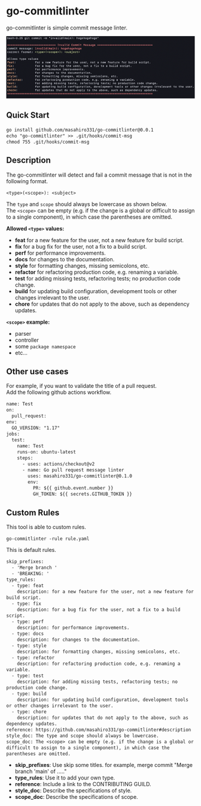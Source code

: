 # go-commitlinter

go-commitlinter is simple commit message linter.

![Sample Image](.images/ss.png)

## Quick Start
```
go install github.com/masahiro331/go-commitlinter@0.0.1
echo "go-commitlinter" >> .git/hooks/commit-msg
chmod 755 .git/hooks/commit-msg
```

## Description

The go-commitlinter will detect and fail a commit message that is not in the following format.

```
<type>(<scope>): <subject>
```

The `type` and `scope` should always be lowercase as shown below.  
The `<scope>` can be empty (e.g. if the change is a global or difficult to assign to a single component), in which case the parentheses are omitted.

**Allowed `<type>` values:**
  - **feat** for a new feature for the user, not a new feature for build script.
  - **fix** for a bug fix for the user, not a fix to a build script.
  - **perf** for performance improvements.
  - **docs** for changes to the documentation.
  - **style** for formatting changes, missing semicolons, etc.
  - **refactor** for refactoring production code, e.g. renaming a variable.
  - **test** for adding missing tests, refactoring tests; no production code change.
  - **build** for updating build configuration, development tools or other changes irrelevant to the user.
  - **chore** for updates that do not apply to the above, such as dependency updates.

**`<scope>` example:**
  - parser
  - controller
  - some `package namespace`
  - etc...

## Other use cases
For example, if you want to validate the title of a pull request.  
Add the following github actions workflow.

```
name: Test
on:
  pull_request:
env:
  GO_VERSION: "1.17"
jobs:
  test:
    name: Test
    runs-on: ubuntu-latest
    steps:
      - uses: actions/checkout@v2
      - name: Go pull request message linter
        uses: masahiro331/go-commitlinter@0.1.0
        env:
          PR: ${{ github.event.number }}
          GH_TOKEN: ${{ secrets.GITHUB_TOKEN }}
```

## Custom Rules

This tool is able to custom rules.

```
go-commitlinter -rule rule.yaml
```

This is default rules.
```
skip_prefixes:
  - 'Merge branch '
  - 'BREAKING: '
type_rules:
  - type: feat
    description: for a new feature for the user, not a new feature for build script.
  - type: fix
    description: for a bug fix for the user, not a fix to a build script.
  - type: perf
    description: for performance improvements.
  - type: docs
    description: for changes to the documentation.
  - type: style
    description: for formatting changes, missing semicolons, etc.
  - type: refactor
    description: for refactoring production code, e.g. renaming a variable.
  - type: test
    description: for adding missing tests, refactoring tests; no production code change.
  - type: build
    description: for updating build configuration, development tools or other changes irrelevant to the user.
  - type: chore
    description: for updates that do not apply to the above, such as dependency updates.
reference: https://github.com/masahiro331/go-commitlinter#description
style_doc: The type and scope should always be lowercase.
scope_doc: The <scope> can be empty (e.g. if the change is a global or difficult to assign to a single component), in which case the parentheses are omitted.
```

- **skip_prefixes**: Use skip some titles. for example, merge commit "Merge branch 'main' of ....."
- **type_rules**: Use it to add your own type.
- **reference**: Include a link to the CONTRIBUTING GUILD.
- **style_doc**: Describe the specifications of style.
- **scope_doc**: Describe the specifications of scope.
